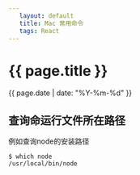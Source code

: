 ```yaml
---
   layout: default
   title: Mac 常用命令
   tags: React
---
```


# {{ page.title }}
{{ page.date | date: "%Y-%m-%d" }}

## 查询命运行文件所在路径
例如查询node的安装路径
```
$ which node
/usr/local/bin/node
```